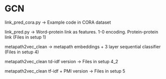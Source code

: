 # GCN

link_pred_cora.py -> Example code in CORA dataset

link_pred.py -> Word-protein link as features. 1-0 encoding. Protein-protein link (Files in setup 1) 

metapath2vec_clean -> metapath embeddings + 3 layer sequential classifier (Files in setup 4)

metapath2vec_clean td-idf version -> Files in setup 4_2

metapath2vec_clean tf-idf + PMI version -> Files in setup 5
